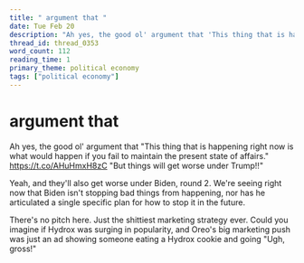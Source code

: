 ```yaml
---
title: " argument that "
date: Tue Feb 20
description: "Ah yes, the good ol' argument that 'This thing that is happening right now is what would happen if you fail to maintain the present state of affairs.'"
thread_id: thread_0353
word_count: 112
reading_time: 1
primary_theme: political economy
tags: ["political economy"]
---
```


#  argument that 

Ah yes, the good ol' argument that "This thing that is happening right now is what would happen if you fail to maintain the present state of affairs." https://t.co/AHuHmxH8zC "But things will get worse under Trump!!"

Yeah, and they'll also get worse under Biden, round 2. We're seeing right now that Biden isn't stopping bad things from happening, nor has he articulated a single specific plan for how to stop it in the future.

There's no pitch here. Just the shittiest marketing strategy ever. Could you imagine if Hydrox was surging in popularity, and Oreo's big marketing push was just an ad showing someone eating a Hydrox cookie and going "Ugh, gross!"